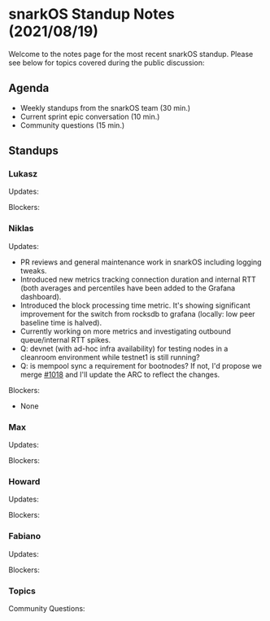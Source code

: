 # snarkOS Standup Notes (2021/08/19)

Welcome to the notes page for the most recent snarkOS standup. Please see below for topics covered during the public discussion:

## Agenda

* Weekly standups from the snarkOS team (30 min.)
* Current sprint epic conversation (10 min.)
* Community questions (15 min.)

## Standups

### Lukasz

Updates:

Blockers:

### Niklas

Updates:

* PR reviews and general maintenance work in snarkOS including logging tweaks.
* Introduced new metrics tracking connection duration and internal RTT (both averages and percentiles have been added to the Grafana dashboard).
* Introduced the block processing time metric. It's showing significant improvement for the switch from rocksdb to grafana (locally: low peer baseline time is halved).
* Currently working on more metrics and investigating outbound queue/internal RTT spikes.
* Q: devnet (with ad-hoc infra availability) for testing nodes in a cleanroom environment while testnet1 is still running?
* Q: is mempool sync a requirement for bootnodes? If not, I'd propose we merge [#1018](https://github.com/AleoHQ/snarkOS/pull/1018) and I'll update the ARC to reflect the changes.

Blockers:

* None

### Max

Updates:

Blockers:

### Howard

Updates:

Blockers:

### Fabiano

Updates:

Blockers:

### Topics

Community Questions:

